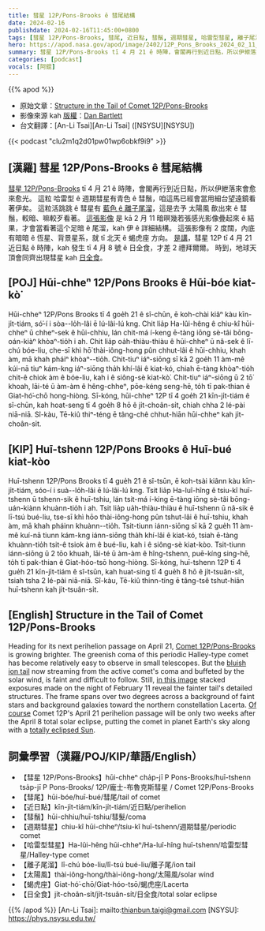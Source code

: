 ```yaml
---
title: 彗星 12P/Pons-Brooks ê 彗尾結構
date: 2024-02-16
publishdate: 2024-02-16T11:45:00+0800
tags: [彗星 12P/Pons-Brooks, 彗尾, 近日點, 彗鬚, 週期彗星, 哈雷型彗星, 離子尾溜, 太陽風, 蝎虎座 日全食]
hero: https://apod.nasa.gov/apod/image/2402/12P_Pons_Brooks_2024_02_11_185335PST_JuneLake_DEBartlett800.jpg
summary: 彗星 12P/Pons-Brooks tī 4 月 21 ê 時陣，會閣再行到近日點，所以伊紲落來會愈來愈光。
categories: [podcast]
vocals: [阿錕]
---
```


{{% apod %}}

- 原始文章：[Structure in the Tail of Comet 12P/Pons-Brooks](https://apod.nasa.gov/apod/ap240216.html)
- 影像來源 kah [版權][copyright]：[Dan Bartlett](https://www.astrobin.com/users/h2ologg/)
- 台文翻譯：[An-Li Tsai][An-Li Tsai] ([NSYSU][NSYSU])

{{< podcast "clu2m1q2d01pw01wp6obkf9i9" >}}

## [漢羅] 彗星 12P/Pons-Brooks ê 彗尾結構
[彗星 12P/Pons-Brooks][Comet 12P/Pons-Brooks] tī 4 月 21 ê 時陣，會閣再行到近日點，所以伊紲落來會愈來愈光。
這粒 哈雷型 ê 週期彗星有青色 ê 彗鬚，咱這馬已經會當用細台望遠鏡看著伊矣。
這粒活跳跳 ê 彗星有 [藍色 ê 離子尾溜][bluish ion tail]，這是去予 太陽風 歕出來 ê 彗鬚，較暗、嘛較歹看著。
[這張影像][in this image] 是 kā 2 月 11 暗暝幾若張感光影像疊起來 ê 結果，才會當看著這个足暗 ê 尾溜，kah 伊 ê 詳細結構。
這張影像有 2 度闊，內底有暗暗 ê 恆星、背景星系，就 tī 北天 ê 蝎虎座 方向。
[是講][Of course]，彗星 12P tī 4 月 21 近日點 ê 時陣，kah 發生 tī 4 月 8 號 ê 日全食，才差 2 禮拜爾爾。
時到，地球天頂會同齊出現彗星 kah [日全食][totally eclipsed Sun]。

## [POJ] Hūi-chheⁿ 12P/Pons Brooks ê Hūi-bóe kiat-kò͘
Hūi-chheⁿ 12P/Pons Brooks tī 4 goe̍h 21 ê sî-chūn, ē koh-chài kiâⁿ kàu kīn-ji̍t-tiám, só͘-í i sòa--lo̍h-lâi ē lú-lâi-lú kng.
Chit lia̍p Ha-lûi-hêng ê chiu-kî hūi-chheⁿ ū chheⁿ-sek ê hūi-chhiu, lán chit-má í-keng ē-tàng iōng sè-tâi bōng-oán-kiàⁿ khòaⁿ-tio̍h i ah.
Chit lia̍p oa̍h-thiàu-thiàu ê hūi-chheⁿ ū nâ-sek ê lī-chú bóe-liu, che-sī khì hō͘ thài-iông-hong pûn chhut-lâi ê hūi-chhiu, khah àm, mā khah pháiⁿ khòaⁿ--tio̍h.
Chit-tiuⁿ iáⁿ-siōng sī kā 2 goe̍h 11 àm-mê kúi-nā tiuⁿ kám-kng iáⁿ-siōng tha̍h khí-lâi ê kiat-kó, chiah ē-tàng khòaⁿ-tio̍h chit-ê chiok àm ê bóe-liu, kah i ê siông-sè kiat-kò͘.
Chit-tiuⁿ iáⁿ-siōng ū 2 tō͘ khoah, lāi-té ū àm-àm ê hêng-chheⁿ, pōe-kéng seng-hē, to̍h tī pak-thian ê Giat-hó͘-chō hong-hiòng.
Sī-kóng, hūi-chheⁿ 12P tī 4 goe̍h 21 kīn-ji̍t-tiám ê sî-chūn, kah hoat-seng tī 4 goe̍h 8 hō ê ji̍t-choân-si̍t, chiah chha 2 lé-pài niā-niā.
Sî-kàu, Tē-kiû thiⁿ-téng ē tâng-chê chhut-hiān hūi-chheⁿ kah ji̍t-choân-si̍t.

## [KIP] Huī-tshenn 12P/Pons Brooks ê Huī-bué kiat-kòo
Huī-tshenn 12P/Pons Brooks tī 4 gue̍h 21 ê sî-tsūn, ē koh-tsài kiânn kàu kīn-ji̍t-tiám, sóo-í i suà--lo̍h-lâi ē lú-lâi-lú kng.
Tsit lia̍p Ha-luî-hîng ê tsiu-kî huī-tshenn ū tshenn-sik ê huī-tshiu, lán tsit-má í-king ē-tàng iōng sè-tâi bōng-uán-kiànn khuànn-tio̍h i ah.
Tsit lia̍p ua̍h-thiàu-thiàu ê huī-tshenn ū nâ-sik ê lī-tsú bué-liu, tse-sī khì hōo thài-iông-hong pûn tshut-lâi ê huī-tshiu, khah àm, mā khah pháinn khuànn--tio̍h.
Tsit-tiunn iánn-siōng sī kā 2 gue̍h 11 àm-mê kuí-nā tiunn kám-kng iánn-siōng tha̍h khí-lâi ê kiat-kó, tsiah ē-tàng khuànn-tio̍h tsit-ê tsiok àm ê bué-liu, kah i ê siông-sè kiat-kòo.
Tsit-tiunn iánn-siōng ū 2 tōo khuah, lāi-té ū àm-àm ê hîng-tshenn, puē-kíng sing-hē, to̍h tī pak-thian ê Giat-hóo-tsō hong-hiòng.
Sī-kóng, huī-tshenn 12P tī 4 gue̍h 21 kīn-ji̍t-tiám ê sî-tsūn, kah huat-sing tī 4 gue̍h 8 hō ê ji̍t-tsuân-si̍t, tsiah tsha 2 lé-pài niā-niā.
Sî-kàu, Tē-kiû thinn-tíng ē tâng-tsê tshut-hiān huī-tshenn kah ji̍t-tsuân-si̍t.

## [English] Structure in the Tail of Comet 12P/Pons-Brooks
Heading for its next perihelion passage on April 21, [Comet 12P/Pons-Brooks][Comet 12P/Pons-Brooks] is growing brighter.
The greenish coma of this periodic Halley-type comet has become relatively easy to observe in small telescopes.
But the [bluish ion tail][bluish ion tail] now streaming from the active comet's coma and buffeted by the solar wind, is faint and difficult to follow.
Still, [in this image][in this image] stacked exposures made on the night of February 11 reveal the fainter tail's detailed structures.
The frame spans over two degrees across a background of faint stars and background galaxies toward the northern constellation Lacerta.
[Of course][Of course] Comet 12P's April 21 perihelion passage will be only two weeks after the April 8 total solar eclipse, putting the comet in planet Earth's sky along with a [totally eclipsed Sun][totally eclipsed Sun].

## 詞彙學習（漢羅/POJ/KIP/華語/English）
- 【彗星 12P/Pons-Brooks】hūi-chheⁿ cha̍p-jī P Pons-Brooks/huī-tshenn tsa̍p-jī P Pons-Brooks/ 12P/龐士-布魯克斯彗星 / Comet 12P/Pons-Brooks
- 【彗尾】hūi-bóe/huī-bué/彗尾/tail of comet
- 【近日點】kīn-ji̍t-tiám/kīn-ji̍t-tiám/近日點/perihelion
- 【彗鬚】hūi-chhiu/huī-tshiu/彗髮/coma
- 【週期彗星】chiu-kî hūi-chheⁿ/tsiu-kî huī-tshenn/週期彗星/periodic comet
- 【哈雷型彗星】Ha-lûi-hêng hūi-chheⁿ/Ha-luî-hîng huī-tshenn/哈雷型彗星/Halley-type comet
- 【離子尾溜】lî-chú bóe-liu/lî-tsú bué-liu/離子尾/ion tail
- 【太陽風】thài-iông-hong/thài-iông-hong/太陽風/solar wind
- 【蝎虎座】Giat-hó͘-chō/Giat-hóo-tsō/蝎虎座/Lacerta
- 【日全食】ji̍t-choân-si̍t/ji̍t-tsuân-si̍t/日全食/total solar eclipse

{{% /apod %}}
[An-Li Tsai]: mailto:thianbun.taigi@gmail.com
[NSYSU]: https://phys.nsysu.edu.tw/

[copyright]: https://apod.nasa.gov/apod/fap/lib/about_apod.html#srapply
[License]: https://creativecommons.org/licenses/by/3.0/

[Comet 12P/Pons-Brooks]:https://en.wikipedia.org/wiki/12P/Pons%E2%80%93Brooks
[bluish ion tail]:https://apod.nasa.gov/apod/ap230109.html
[in this image]:https://www.astrobin.com/3wdu89/B/
[Of course]:https://www.universetoday.com/165447/the-comet-vs-the-eclipse-12p-pons-brooks-heads-towards-perihelion-in-april/
[totally eclipsed Sun]:https://science.nasa.gov/eclipses/future-eclipses/eclipse-2024/where-when/
